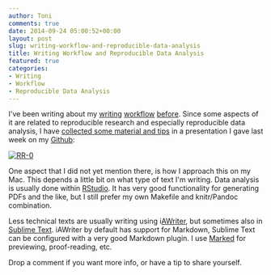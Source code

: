 ```yaml
---
author: Toni
comments: true
date: 2014-09-24 05:00:52+00:00
layout: post
slug: writing-workflow-and-reproducible-data-analysis
title: Writing Workflow and Reproducible Data Analysis
featured: true
categories:
- Writing
- Workflow
- Reproducible Data Analysis
---
```


I've been writing about my [writing](http://www.data-intuitive.com/2013/06/writing-workflow-markdown-pandoc-latex-and-the-likes/) [workflow](http://www.data-intuitive.com/2013/10/activity-monitoring-from-smartphone-sensor-data-in-a-new-layout/) [before](http://www.data-intuitive.com/2014/07/publishing-html-presentations-on-github/). Since some aspects of it are related to reproducible research and especially reproducible data analysis, I have [collected some material and tips](https://github.com/tverbeiren/ReproducibleDataAnalysis) in a presentation I gave last week on my [Github](https://github.com/tverbeiren):

[![RR-0](http://www.data-intuitive.com/wp-content/uploads/2014/09/RR-0-231x300.png)](https://github.com/tverbeiren/ReproducibleDataAnalysis)

One aspect that I did not yet mention there, is how I approach this on my Mac. This depends a little bit on what type of text I'm writing. Data analysis is usually done within [RStudio](http://www.rstudio.com/). It has very good functionality for generating PDFs and the like, but I still prefer my own Makefile and knitr/Pandoc combination.

Less technical texts are usually writing using i[AWriter](http://www.iawriter.com/mac/), but sometimes also in [Sublime Text](http://www.sublimetext.com/). iAWriter by default has support for Markdown, Sublime Text can be configured with a very good Markdown plugin. I use [Marked](http://marked2app.com/) for previewing, proof-reading, etc.

Drop a comment if you want more info, or have a tip to share yourself.
